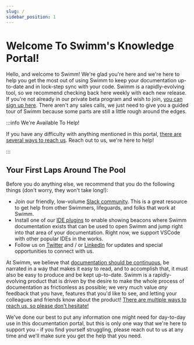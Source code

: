 ```yaml
---
slug: /
sidebar_position: 1
---
```


# Welcome To Swimm's Knowledge Portal!

Hello, and welcome to Swimm! We're glad you're here and we're here to help you get the most out of using Swimm to keep your documentation up-to-date and in lock-step sync with your code. Swimm is a rapidly-evolving tool, so we recommend checking back here weekly with each new release. If you're not already in our private beta program and wish to join, [you can sign up here](https://swimm.io/sign-beta). There aren't any sales calls, we just need to give you a guided tour of Swimm because some parts are still a little rough around the edges.

:::info We're Available To Help!

If you have any difficulty with anything mentioned in this portal, [there are several ways to reach us](Getting%20Help/Getting%20Support). Reach out to us, we're here to help!

:::

## Your First Laps Around The Pool

Before you do anything else, we recommend that you do the following things (don't worry, they won't take long!):

 - Join our friendly, low-volume [Slack community](https://swimm.live/slack). This is a great resource to get help from other Swimmers, lifeguards, and folks that work at Swimm.
 - Install one of our [IDE plugins](Workflow/IDE%20Plugins) to enable showing beacons where Swimm documentation exists that can be used to open Swimm and jump right into that area of your documentation. Right now, we support VSCode with other popular IDEs in the works.
 - Follow us on [Twitter](https://twitter.com/swimm_io) and / or [LinkedIn](https://www.linkedin.com/company/swimm-io/) for updates and special opportunities to connect with us. 

At Swimm, we believe that [documentation should be continuous](https://www.infoq.com/articles/continuous-documentation/), be narrated in a way that makes it easy to read, and to accomplish that, it must also be easy to produce and be kept up-to-date. Swimm is a rapidly-evolving product that is driven by the desire to make the whole process of documentation as frictionless as possible; we very much value *any* feedback that you have, features that you'd like to see, and letting your colleagues and friends know about the product! [There are multiple ways to reach us, so please don't hesitate!](Getting%20Help/Getting%20Support)

We've done our best to put any information one might need for day-to-day use in this documentation portal, but this is only one way that we're here to support you - if you find yourself struggling, please reach out to us at any time and we'll make sure you get the help that you need.